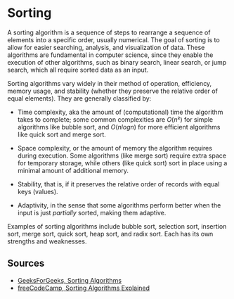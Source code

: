 # Sorting

A sorting algorithm is a sequence of steps to rearrange a sequence of elements into a specific order, usually numerical. The goal of sorting is to allow for easier searching, analysis, and visualization of data. These algorithms are fundamental in computer science, since they enable the execution of other algorithms, such as binary search, linear search, or jump search, which all require sorted data as an input.

Sorting algorithms vary widely in their method of operation, efficiency, memory usage, and stability (whether they preserve the relative order of equal elements). They are generally classified by:

- Time complexity, aka the amount of (computational) time the algorithm takes to complete; some common complexities are $O(n²)$ for simple algorithms like bubble sort, and $O(n log n)$ for more efficient algorithms like quick sort and merge sort.

- Space complexity, or the amount of memory the algorithm requires during execution. Some algorithms (like merge sort) require extra space for temporary storage, while others (like quick sort) sort in place using a minimal amount of additional memory.

- Stability, that is, if it preserves the relative order of records with equal keys (values).

- Adaptivity, in the sense that some algorithms perform better when the input is just _partially_ sorted, making them adaptive.

Examples of sorting algorithms include bubble sort, selection sort, insertion sort, merge sort, quick sort, heap sort, and radix sort. Each has its own strengths and weaknesses.

## Sources

- [GeeksForGeeks, Sorting Algorithms](https://www.geeksforgeeks.org/sorting-algorithms/)
- [freeCodeCamp, Sorting Algorithms Explained](https://www.freecodecamp.org/news/sorting-algorithms-explained-with-examples-in-python-java-and-c/)
